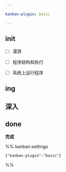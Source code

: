 ```yaml
---

kanban-plugin: basic

---
```


## init

- [ ] 漫游
- [ ] 程序结构和执行
- [ ] 系统上运行程序


## ing



## 深入



## done

**完成**




%% kanban:settings
```
{"kanban-plugin":"basic"}
```
%%